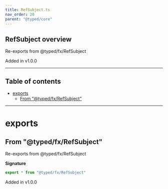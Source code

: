 ```yaml
---
title: RefSubject.ts
nav_order: 20
parent: "@typed/core"
---
```


## RefSubject overview

Re-exports from @typed/fx/RefSubject

Added in v1.0.0

---

<h2 class="text-delta">Table of contents</h2>

- [exports](#exports)
  - [From "@typed/fx/RefSubject"](#from-typedfxrefsubject)

---

# exports

## From "@typed/fx/RefSubject"

Re-exports from @typed/fx/RefSubject

**Signature**

```ts
export * from "@typed/fx/RefSubject"
```

Added in v1.0.0
